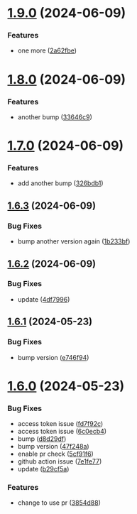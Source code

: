 # [1.9.0](https://github.com/xrdavies/bump-version-and-release/compare/v1.8.0...v1.9.0) (2024-06-09)


### Features

* one more ([2a62fbe](https://github.com/xrdavies/bump-version-and-release/commit/2a62fbe3a712653295b1370061cd20c43e6d9239))



# [1.8.0](https://github.com/xrdavies/bump-version-and-release/compare/v1.7.0...v1.8.0) (2024-06-09)


### Features

* another bump ([33646c9](https://github.com/xrdavies/bump-version-and-release/commit/33646c9324b4a29190a3d67c77a3e7ffe5829c25))



# [1.7.0](https://github.com/xrdavies/bump-version-and-release/compare/v1.6.3...v1.7.0) (2024-06-09)


### Features

* add another bump ([326bdb1](https://github.com/xrdavies/bump-version-and-release/commit/326bdb1c9a6c7e6cc8d0f2fd79657da90ee3e42f))



## [1.6.3](https://github.com/xrdavies/bump-version-and-release/compare/v1.6.2...v1.6.3) (2024-06-09)


### Bug Fixes

* bump another version again ([1b233bf](https://github.com/xrdavies/bump-version-and-release/commit/1b233bf7a2106ef38e53789ff0d0c912982cccbe))



## [1.6.2](https://github.com/xrdavies/bump-version-and-release/compare/v1.6.1...v1.6.2) (2024-06-09)


### Bug Fixes

* update ([4df7996](https://github.com/xrdavies/bump-version-and-release/commit/4df79960912ac25338b160ae51e01fc490a9236d))



## [1.6.1](https://github.com/xrdavies/bump-version-and-release/compare/v1.6.0...v1.6.1) (2024-05-23)


### Bug Fixes

* bump version ([e746f94](https://github.com/xrdavies/bump-version-and-release/commit/e746f94b10d04fab1d5b0633a678645ee854b5e1))



# [1.6.0](https://github.com/xrdavies/bump-version-and-release/compare/47f248a5e483160ce413000be0df1981981a1dcc...v1.6.0) (2024-05-23)


### Bug Fixes

* access token issue ([fd7f92c](https://github.com/xrdavies/bump-version-and-release/commit/fd7f92cd551c78ebce4bb0eacb4a1b09b62abe9e))
* access token issue ([6c0ecb4](https://github.com/xrdavies/bump-version-and-release/commit/6c0ecb4a77582e61363d8b6cd07e294efadc8cf3))
* bump ([d8d29df](https://github.com/xrdavies/bump-version-and-release/commit/d8d29df40c87e15065f741b4eee42d6d6d07bbdf))
* bump version ([47f248a](https://github.com/xrdavies/bump-version-and-release/commit/47f248a5e483160ce413000be0df1981981a1dcc))
* enable pr check ([5cf91f6](https://github.com/xrdavies/bump-version-and-release/commit/5cf91f6e884ab548cbf3b607e3b866a1da7bad05))
* github action issue ([7e1fe77](https://github.com/xrdavies/bump-version-and-release/commit/7e1fe77285105c9134bb43b54bd80711db6c14ee))
* update ([b29cf5a](https://github.com/xrdavies/bump-version-and-release/commit/b29cf5acf579d8a28f8d0a791fa8fb85ea057700))


### Features

* change to use pr ([3854d88](https://github.com/xrdavies/bump-version-and-release/commit/3854d881d146b64f28bc536642875a1de8e0e738))



